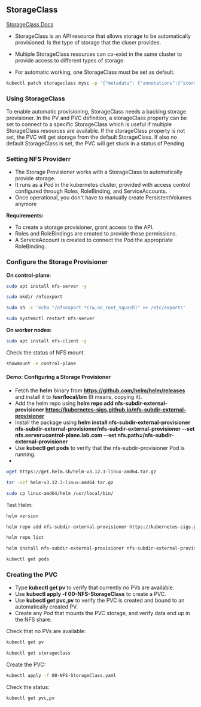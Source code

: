## StorageClass

[StorageClass Docs](https://kubernetes.io/docs/concepts/storage/storage-classes/)


- StorageClass is an API resource that allows storage to be automatically provisioned. Is the type of storage that the cluser provides.

- Multiple StorageClass resources can co-exist in the same cluster to provide access to different types of storage.
- For automatic working, one StorageClass must be set as default.
```bash
kubectl patch storageclass mysc -p '{"metadata": {"annotations":{"storageclass.kubernetes.io/is-default-class":"true"}}}'
```
### Using StorageClass

To enable automatic provisioning, StorageClass needs a backing storage provisioner.
In the PV and PVC definition, a storageClass property can be set to connect to a specific StorageClass which is useful if multiple StorageClass resources are available.
If the storageClass property is not set, the PVC will get storage from the default StorageClass.
If also no default StorageClass is set, the PVC will get stuck in a status of Pending

### Setting NFS Providerr

- The Storage Provisioner works with a StorageClass to automatically provide storage.
- It runs as a Pod in the kubernetes cluster, provided with access control configured through Roles, RoleBinding, and ServiceAccounts.
- Once operational, you don't have to manually create PersistentVolumes anymore

<b> Requirements: </b>
- To create a storage provisioner, grant access to the API.
- Roles and RoleBindings are created to provide these permissions.
- A ServiceAccount is created to connect the Pod the appropriate RoleBinding.
  
### Configure the Storage Provisioner


<b>On control-plane</b>:

```bash 
sudo apt install nfs-server -y
```
```bash
sudo mkdir /nfsexport
```
```bash
sudo sh -c 'echo "/nfsexport *(rw,no_root_squash)" >> /etc/exports'
```
```bash
sudo systemctl restart nfs-server
```

<b>On worker nodes:</b>

```bash
sudo apt install nfs-client -y
```
Check the status of NFS mount.
```bash
showmount -e control-plane
```


#### Demo: Configuring a Storage Provisioner

- Fetch the **helm** binary from **https://github.com/helm/helm/releases** and install it to **/usr/local/bin** (It means, copying it).
- Add the helm repo using **helm repo add nfs-subdir-external-provisioner https://kubernetes-sigs.github.io/nfs-subdir-external-provisioner**
- Install the package using **helm install nfs-subdir-external-provisioner nfs-subdir-external-provisioner/nfs-subdir-external-provisioner --set nfs.server=control-plane.lab.com --set nfs.path=/nfs-subdir-external-provisioner**
- Use **kubectl get pods** to verify that the nfs-subdir-provisioner Pod is running.
- 
```bash
wget https://get.helm.sh/helm-v3.12.3-linux-amd64.tar.gz
```
```bash
tar -xzf helm-v3.12.3-linux-amd64.tar.gz
```
```bash
sudo cp linux-amd64/helm /usr/local/bin/
```

Test Helm:
```bash
helm version
```
```bash
helm repo add nfs-subdir-external-provisioner https://kubernetes-sigs.github.io/nfs-subdir-external-provisioner/
```
```bash
helm repo list
```
```bash
helm install nfs-subdir-external-provisioner nfs-subdir-external-provisioner/nfs-subdir-external-provisioner --set nfs.server=<ControlNodeIP> --set nfs.path=/nfsexport
``` 
```bash
kubectl get pods
```


### Creating the PVC

- Type **kubectl get pv** to verify that currently no PVs are available.
- Use **kubectl apply -f 00-NFS-StorageClass** to create a PVC.
- Use **kubectl get pvc,pv** to verify the PVC is created and bound to an automatically created PV.
- Create any Pod that mounts the PVC storage, and verify data end up in the NFS share.

Check that no PVs are available:
```bash
kubectl get pv
```

```bash
kubectl get storageclass
```
Create the PVC:
```bash
kubectl apply -f 00-NFS-StorageClass.yaml
```

Check the status:
```bash
kubectl get pvc,pv
```